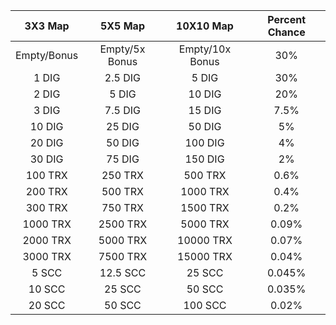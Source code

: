 |3X3 Map    |5X5 Map       |10X10 Map      |Percent Chance|
|:---------:|:------------:|:-------------:|:------------:|
|Empty/Bonus|Empty/5x Bonus|Empty/10x Bonus|30%           |
|1 DIG      |2.5 DIG       |5 DIG          |30%           |
|2 DIG      |5 DIG         |10 DIG         |20%           |
|3 DIG      |7.5 DIG       |15 DIG         |7.5%          |
|10 DIG     |25 DIG        |50 DIG         |5%            |
|20 DIG     |50 DIG        |100 DIG        |4%            |
|30 DIG     |75 DIG        |150 DIG        |2%            |
|100 TRX    |250 TRX       |500 TRX        |0.6%          |
|200 TRX    |500 TRX       |1000 TRX       |0.4%          |
|300 TRX    |750 TRX       |1500 TRX       |0.2%          |
|1000 TRX   |2500 TRX      |5000 TRX       |0.09%         |
|2000 TRX   |5000 TRX      |10000 TRX      |0.07%         |
|3000 TRX   |7500 TRX      |15000 TRX      |0.04%         |
|5 SCC      |12.5 SCC      |25 SCC         |0.045%        |
|10 SCC     |25 SCC        |50 SCC         |0.035%        |
|20 SCC     |50 SCC        |100 SCC        |0.02%         |
